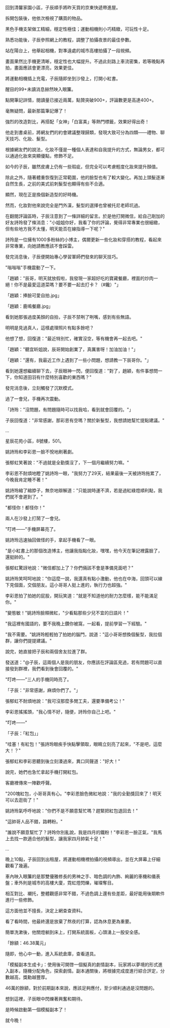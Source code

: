 回到清馨家園小區，子辰順手將昨天買的京東快遞帶進屋。  

拆開包裝後，他依次檢視了購買的物品。  

黑色手機支架做工精細，穩定性極佳；運動相機則小巧精緻，可玩性十足。  

熟悉功能後，子辰參照網上的教程，調整了拍攝夜景的最佳參數。  

站在陽台上，他舉起相機，對準遠處的城市高樓拍攝了一段視頻。  

畫面果然比手機更清晰，穩定性也大幅提升。不過此刻路上車流密集，若等晚點再拍，畫面應該會更漂亮，效果更佳。  

將運動相機插上充電，子辰隨即坐到沙發上，打開小紅書。  

醒目的99+未讀消息赫然映入眼簾。  

點開筆記詳情，閱讀量已接近兩萬，點贊突破900+，評論數更是高達400+。  

毫無疑問，最新那篇筆記爆了！  

強烈的改造對比，再搭配「女神」「白富美」等熱門標籤，效果好得出奇！  

他走到書桌前，將網友們的約會建議整理歸類，發現大致可分為四類——禮物、聊天技巧、化妝、髮型。

根據網友們的說法，化妝不僅是一種個人表達和自我提升的方式，無論男女，都可以通過化妝來突顯優點，修飾不足。  

如今的子辰，雖然皮膚上仍有一些瑕疵，但完全可以考慮輕度化妝來提升顏值。  

除此之外，隨著體重恢復到正常範圍，他的臉型也有了較大變化。再加上頭髮逐漸自然生長，之前的美式前刺髮型也顯得有些不合適。  

顯然，現在正是換個新造型的好時機。  

然而，化妝對他來說完全是門外漢，髮型的選擇也曾被托尼老師坑過。  

在翻閱評論區時，子辰注意到了一條詳細的留言。於是他打開微信，給自己剛加的好友詩玲發了條消息："小姐姐你好，我看了你的評論，覺得非常專業也很細緻，但有些地方我不太懂，明天能否在線指導一下呢？"  

詩玲是一位擁有1000多粉絲的小博主，偶爾更新一些化妝和穿搭的教程，看起來非常專業，向她請教應該不會踩雷。  

發完消息後，子辰便開始專心學習軍師們發來的聊天技巧。

"嗡嗡嗡"手機震動了一下。

「趙穎："辰哥，明天就放假啦，我發現一家超好吃的寶藏餐廳，裡面的炒肉一絕！你不是最愛這道菜嗎？要不要一起去打卡？（#饞）"」

「趙穎：捧臉可愛自拍.jpg」

「趙穎：鹿鳴餐廳.jpg」

看到她那張過度美顏的自拍，子辰不禁咧了咧嘴，感到有些無語。  

明明是見過真人，這樣處理照片有點多餘吧？  

他想了想，回復道："最近特別忙，確實沒空，等有機會再一起去吧。"  

「趙穎："聽宜盺姐說，辰哥開始創業了，真厲害呀！加油加油！"」

「趙穎："還有，我最近工作上遇到了一些小問題，想請教一下辰哥你。"」

看到她還想繼續聊下去，子辰眼神一閃，便回復道："對了，趙穎，有件事想問一下，你知道田羽有什麼特別喜歡的東西嗎？"  

發完消息後，立刻觸發了沉默模式。  

過了一會兒，手機再次震動。

「詩玲："沒問題，有問題隨時可以找我哈，看到就會回覆的。"」

子辰回復道："非常感謝，那彩恩有空嗎？關於新髮型，我想請她幫忙提點建議。"

...

星辰花苑小區，8號樓，501。

姚詩玲和李彩恩一臉不悅地刷著劇。

張郁虹笑著說："不過就是全勤獎沒了，下一個月繼續努力嘛。"

李彩恩不耐煩地瞪了姚詩玲一眼，"我努力了29天，結果最後一天被詩玲拖累了，今晚我肯定睡不著！"

姚詩玲縮了縮脖子，無奈地辯解道："只能說時運不濟，若是過紅綠燈順利點，我們就不會遲到了。"

"都怪你！都怪你！"

兩人在沙發上打鬧了一會兒。

"叮咚——"手機屏幕亮了。

姚詩玲迅速抽回做怪的手，拿起手機看了一眼。

"是小紅書上的那個改造博主，他讓我指點化妝，嘿嘿，他今天在筆記裡露臉了，還挺帥的。"

張郁虹驚訝地說："微信都加上了？你們倆該不會是準備見面吧？"

姚詩玲笑呵呵地說："你這麼一說，我還真有點小激動，他也在中海，回頭可以線下見個面，交個朋友。這小哥哥人挺上進的，執行力也超強。"

李彩恩拍了拍她的屁股，開玩笑道："就是不知道他的耐力怎麼樣，能不能滿足你。"

"變態敏！"姚詩玲臉頰微紅，"少看點那些少兒不宜的日語片！"

"我這裡有國語的，要不我晚上鑽你被窩，一起看，提前學習一下經驗。"  

"我不需要。"姚詩玲輕輕拍了拍她的腦門，說道："這小哥哥想換個髮型，我拉個群，讓你們提提建議。"

說完，她直接把子辰和兩個舍友拉進了群。

發送道："@子辰，這兩個人是我的朋友，你應該在評論區見過，若有問題可以直接發到群裡，我們看到後會回覆的。"

"叮咚——"三人的手機同時亮了。

「子辰："非常感謝，麻煩你們了。"」

張郁虹不耐煩地說："我可沒那麼多閒工夫，還要準備考公！"

李彩恩搖搖頭，"我心情不好，隨便，詩玲你自己上吧。"

"叮咚——"

「子辰：「紅包」」

"哇塞！有紅包！"張詩玲眼疾手快點擊領取，眼睛立刻亮了起來，"不是吧，這麼大！？"

張郁虹和李彩恩聽到後立刻湊過來，異口同聲道："好大！"

說完，她們也急忙拿起手機打開紅包。

客廳裡傳來一陣歡呼聲。

"200塊紅包，小哥哥真有心。"李彩恩臉色微紅地說："我的全勤獎回來了！明天可以去逛街了！"

姚詩玲氣呼呼地說："你們不是不願意幫忙嗎？趕緊把紅包退回去！"

"這帥哥人品不錯，路轉粉。"

"誰說不願意幫忙了？詩玲你別亂說，我是四月的鐵粉！"李彩恩一臉正氣，"我馬上去找一款適合他的髮型，讓我家四月帥氣十足！"

...

晚上10點，子辰回到出租屋，將運動相機裡拍攝的視頻導出，並在大屏幕上仔細觀看了幾遍。

車內映入眼簾的是那雙優雅修長的男神之手、暗色調的內飾、絢麗的車機和儀表盤；車外則是城市的高樓大廈，霓虹燈閃爍，璀璨奪目。

相互對比、襯托，整體觀感非常不錯，不過色調上還有些差距，最好能用後期軟件進行一些修飾。

這方面他並不擅長，決定上網查查資料。

看了看時間，他最終還是放棄了熬夜的打算，認為休息更為重要。

簡單洗漱後，他關燈躺到床上，打開系統面板，心頭湧上一股安全感。

「餘額：46.38萬元」

隨即，他心中一動，進入系統倉庫，查看道具。

「模擬副本生成卡」：使用後可開啓一個擬真的劇情副本，玩家將以夢境的形式進入副本，隨機分配角色，探索劇情。副本通關後，將根據完成度進行綜合評定，分數越高，獎勳越豐厚。

46萬的餘額，對於前期副本來說，應該足夠應付，至少順利通過是沒問題的。

想到這裡，子辰眼中閃爍著興奮和期待。

是時候啟動第一個模擬副本了！

就今晚！
